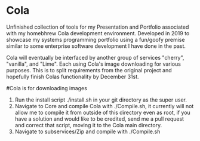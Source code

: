 # Cola
Unfinished collection of tools for my Presentation and Portfolio associated with my homebhrew Cola development environment. Developed in 2019 to showcase my systems programming portfolio using a fun/goofy premise similar to some enterprise software development I have done in the past. 

Cola will eventually be interfaced by another group of services "cherry", "vanilla", and "Lime". Each using Cola's image downloading for various purposes. This is to split requirements from the original project and hopefully finish Colas functionality by December 31st. 


#Cola is for downloading images

1. Run the install script ./install.sh in your git directory as the super user. 
2. Navigate to Core and compile Cola with ./Compile.sh, it currently will not allow me to compile it from outside of this directory even as root, if you have a solution
		and would like to be credited, send me a pull request and correct that script, moving it to the Cola main directory. 
3. Navigate to subservices/Zip and compile with ./Compile.sh
